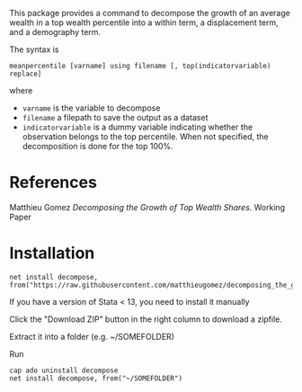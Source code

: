 This package provides a command to decompose the growth of an average wealth in a top wealth percentile into a within term, a displacement term, and a demography term.

The syntax is
```
meanpercentile [varname] using filename [, top(indicatorvariable) replace]
```
where 
- `varname` is the variable to decompose
- `filename` a filepath to save the output as a dataset
- `indicatorvariable` is a dummy variable indicating whether the observation belongs to the top percentile. When not specified, the decomposition is done for the top 100%.

# References

Matthieu Gomez *Decomposing the Growth of Top Wealth Shares*. Working Paper

# Installation

```
net install decompose, from("https://raw.githubusercontent.com/matthieugomez/decomposing_the_growth_of_top_wealth_shares/master/")
```
If you have a version of Stata < 13, you need to install it manually

Click the "Download ZIP" button in the right column to download a zipfile.

Extract it into a folder (e.g. ~/SOMEFOLDER)

Run
```
cap ado uninstall decompose
net install decompose, from("~/SOMEFOLDER")
```